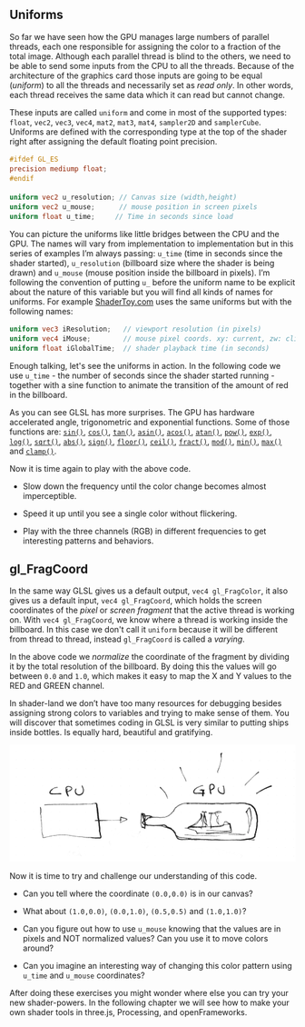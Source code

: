 ## Uniforms

So far we have seen how the GPU manages large numbers of parallel threads, each one responsible for assigning the color to a fraction of the total image. Although each parallel thread is blind to the others, we need to be able to send some inputs from the CPU to all the threads. Because of the architecture of the graphics card those inputs are going to be equal (*uniform*) to all the threads and necessarily set as *read only*. In other words, each thread receives the same data which it can read but cannot change. 

These inputs are called ```uniform``` and come in most of the supported types: ```float```, ```vec2```, ```vec3```, ```vec4```, ```mat2```, ```mat3```, ```mat4```, ```sampler2D``` and ```samplerCube```. Uniforms are defined with the corresponding type at the top of the shader right after assigning the default floating point precision.

```glsl
#ifdef GL_ES
precision mediump float;
#endif

uniform vec2 u_resolution; // Canvas size (width,height)
uniform vec2 u_mouse;      // mouse position in screen pixels
uniform float u_time;	  // Time in seconds since load 
```

You can picture the uniforms like little bridges between the CPU and the GPU. The names will vary from implementation to implementation but in this series of examples I’m always passing: ```u_time``` (time in seconds since the shader started), ```u_resolution``` (billboard size where the shader is being drawn) and ```u_mouse``` (mouse position inside the billboard in pixels). I’m following the convention of putting ```u_``` before the uniform name to be explicit about the nature of this variable but you will find all kinds of names for uniforms. For example [ShaderToy.com](https://www.shadertoy.com/) uses the same uniforms but with the following names:

```glsl
uniform vec3 iResolution;   // viewport resolution (in pixels)
uniform vec4 iMouse;        // mouse pixel coords. xy: current, zw: click
uniform float iGlobalTime;  // shader playback time (in seconds)
```

Enough talking, let's see the uniforms in action. In the following code we use ```u_time``` - the number of seconds since the shader started running - together with a sine function to animate the transition of the amount of red in the billboard.

<div class="codeAndCanvas" data="time.frag"></div>

As you can see GLSL has more surprises. The GPU has hardware accelerated angle, trigonometric and exponential functions. Some of those functions are: [```sin()```](../glossary/?search=sin), [```cos()```](../glossary/?search=cos), [```tan()```](../glossary/?search=tan), [```asin()```](../glossary/?search=asin), [```acos()```](../glossary/?search=acos), [```atan()```](../glossary/?search=atan), [```pow()```](../glossary/?search=pow), [```exp()```](../glossary/?search=exp), [```log()```](../glossary/?search=log), [```sqrt()```](../glossary/?search=sqrt), [```abs()```](../glossary/?search=abs), [```sign()```](../glossary/?search=sign), [```floor()```](../glossary/?search=floor), [```ceil()```](../glossary/?search=ceil), [```fract()```](../glossary/?search=fract), [```mod()```](../glossary/?search=mod), [```min()```](../glossary/?search=min), [```max()```](../glossary/?search=max) and [```clamp()```](../glossary/?search=clamp).

Now it is time again to play with the above code.

* Slow down the frequency until the color change becomes almost imperceptible.

* Speed it up until you see a single color without flickering.

* Play with the three channels (RGB) in different frequencies to get interesting patterns and behaviors.

## gl_FragCoord

In the same way GLSL gives us a default output, ```vec4 gl_FragColor```, it also gives us a default input, ```vec4 gl_FragCoord```, which holds the screen coordinates of the *pixel* or *screen fragment* that the active thread is working on. With ```vec4 gl_FragCoord```, we know where a thread is working inside the billboard. In this case we don't call it ```uniform``` because it will be different from thread to thread, instead ```gl_FragCoord``` is called a *varying*.

<div class="codeAndCanvas" data="space.frag"></div>

In the above code we *normalize* the coordinate of the fragment by dividing it by the total resolution of the billboard. By doing this the values will go between ```0.0``` and ```1.0```, which makes it easy to map the X and Y values to the RED and GREEN channel. 

In shader-land we don’t have too many resources for debugging besides assigning strong colors to variables and trying to make sense of them. You will discover that sometimes coding in GLSL is very similar to putting ships inside bottles. Is equally hard, beautiful and gratifying.

![](08.png)

Now it is time to try and challenge our understanding of this code.

* Can you tell where the coordinate ```(0.0,0.0)``` is in our canvas?

* What about ```(1.0,0.0)```, ```(0.0,1.0)```, ```(0.5,0.5)``` and ```(1.0,1.0)```?

* Can you figure out how to use ```u_mouse``` knowing that the values are in pixels and NOT normalized values? Can you use it to move colors around? 

* Can you imagine an interesting way of changing this color pattern using ```u_time``` and ```u_mouse``` coordinates?

After doing these exercises you might wonder where else you can try your new shader-powers. In the following chapter we will see  how to make your own shader tools in three.js, Processing, and openFrameworks.
